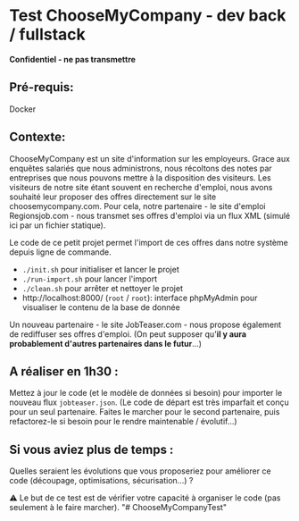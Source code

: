 # Test ChooseMyCompany - dev back / fullstack #

**Confidentiel - ne pas transmettre**


Pré-requis:
---
Docker


Contexte:
---
ChooseMyCompany est un site d'information sur les employeurs.
Grace aux enquêtes salariés que nous administrons, nous récoltons des notes par entreprises que nous pouvons mettre à la disposition des visiteurs.
Les visiteurs de notre site étant souvent en recherche d'emploi, nous avons souhaité leur proposer des offres directement sur le site choosemycompany.com.
Pour cela, notre partenaire - le site d'emploi Regionsjob.com - nous transmet ses offres d'emploi via un flux XML (simulé ici par un fichier statique).
 
Le code de ce petit projet permet l'import de ces offres dans notre système depuis ligne de commande.
- `./init.sh` pour initialiser et lancer le projet
- `./run-import.sh` pour lancer l'import
- `./clean.sh` pour arrêter et nettoyer le projet
- http://localhost:8000/ (`root` / `root`): interface phpMyAdmin pour visualiser le contenu de la base de donnée

Un nouveau partenaire - le site JobTeaser.com - nous propose également de rediffuser ses offres d'emploi.
(On peut supposer qu'**il y aura probablement d'autres partenaires dans le futur**…)


A réaliser en 1h30 :
---
Mettez à jour le code (et le modèle de données si besoin) pour importer le nouveau flux `jobteaser.json`.
(Le code de départ est très imparfait et conçu pour un seul partenaire. Faites le marcher pour le second partenaire, puis refactorez-le si besoin pour le rendre maintenable / évolutif...)

Si vous aviez plus de temps :
---
Quelles seraient les évolutions que vous proposeriez pour améliorer ce code (découpage, optimisations, sécurisation...) ?

:warning: Le but de ce test est de vérifier votre capacité à organiser le code (pas seulement à le faire marcher).
"# ChooseMyCompanyTest" 
